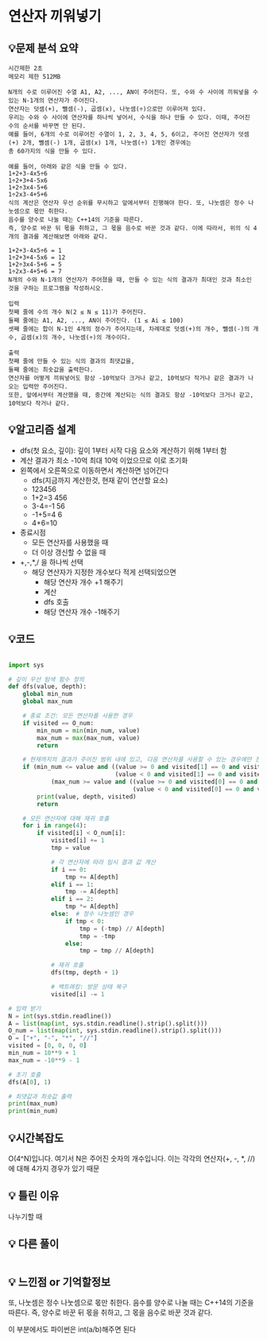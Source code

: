 # 연산자 끼워넣기

## 💡**문제 분석 요약**

```
시간제한 2초
메모리 제한 512MB

N개의 수로 이루어진 수열 A1, A2, ..., AN이 주어진다. 또, 수와 수 사이에 끼워넣을 수 있는 N-1개의 연산자가 주어진다. 
연산자는 덧셈(+), 뺄셈(-), 곱셈(x), 나눗셈(÷)으로만 이루어져 있다.
우리는 수와 수 사이에 연산자를 하나씩 넣어서, 수식을 하나 만들 수 있다. 이때, 주어진 수의 순서를 바꾸면 안 된다.
예를 들어, 6개의 수로 이루어진 수열이 1, 2, 3, 4, 5, 6이고, 주어진 연산자가 덧셈(+) 2개, 뺄셈(-) 1개, 곱셈(x) 1개, 나눗셈(÷) 1개인 경우에는 
총 60가지의 식을 만들 수 있다. 

예를 들어, 아래와 같은 식을 만들 수 있다.
1+2+3-4x5÷6
1÷2+3+4-5x6
1+2÷3x4-5+6
1÷2x3-4+5+6
식의 계산은 연산자 우선 순위를 무시하고 앞에서부터 진행해야 한다. 또, 나눗셈은 정수 나눗셈으로 몫만 취한다. 
음수를 양수로 나눌 때는 C++14의 기준을 따른다. 
즉, 양수로 바꾼 뒤 몫을 취하고, 그 몫을 음수로 바꾼 것과 같다. 이에 따라서, 위의 식 4개의 결과를 계산해보면 아래와 같다.

1+2+3-4x5÷6 = 1
1÷2+3+4-5x6 = 12
1+2÷3x4-5+6 = 5
1÷2x3-4+5+6 = 7
N개의 수와 N-1개의 연산자가 주어졌을 때, 만들 수 있는 식의 결과가 최대인 것과 최소인 것을 구하는 프로그램을 작성하시오.

입력
첫째 줄에 수의 개수 N(2 ≤ N ≤ 11)가 주어진다. 
둘째 줄에는 A1, A2, ..., AN이 주어진다. (1 ≤ Ai ≤ 100) 
셋째 줄에는 합이 N-1인 4개의 정수가 주어지는데, 차례대로 덧셈(+)의 개수, 뺄셈(-)의 개수, 곱셈(x)의 개수, 나눗셈(÷)의 개수이다.

출력
첫째 줄에 만들 수 있는 식의 결과의 최댓값을, 
둘째 줄에는 최솟값을 출력한다. 
연산자를 어떻게 끼워넣어도 항상 -10억보다 크거나 같고, 10억보다 작거나 같은 결과가 나오는 입력만 주어진다. 
또한, 앞에서부터 계산했을 때, 중간에 계산되는 식의 결과도 항상 -10억보다 크거나 같고, 10억보다 작거나 같다.
```

## 💡**알고리즘 설계**

* dfs(첫 요소, 깊이): 깊이 1부터 시작 다음 요소와 계산하기 위해 1부터 함
* 계산 결과가 최소 -10억 최대 10억 이었으므로 이로 초기화
* 왼쪽에서 오른쪽으로 이동하면서 계산하면 넘어간다
  * dfs(지금까지 계산한것, 현재 같이 연산할 요소)
  * 123456
  * 1+2=3 456
  * 3-4=-1 56
  * -1+5=4 6
  * 4+6=10
* 종료시점
  * 모든 연산자를 사용했을 때
  * 더 이상 갱신할 수 없을 때
* +,-,*,/ 을 하나씩 선택
  * 해당 연산자가 지정한 개수보다 적게 선택되었으면 
    * 해당 연산자 개수 +1 해주기
    * 계산
    * dfs 호출
    * 해당 연산자 개수 -1해주기 


## 💡코드

```python

import sys

# 깊이 우선 탐색 함수 정의
def dfs(value, depth):
    global min_num
    global max_num

    # 종료 조건: 모든 연산자를 사용한 경우
    if visited == O_num:
        min_num = min(min_num, value)
        max_num = max(max_num, value)
        return

    # 현재까지의 결과가 주어진 범위 내에 있고, 다음 연산자를 사용할 수 있는 경우에만 진행
    if (min_num <= value and ((value >= 0 and visited[1] == 0 and visited[3] == 0) or
                              (value < 0 and visited[1] == 0 and visited[2] == 0))) and \
            (max_num >= value and ((value >= 0 and visited[0] == 0 and visited[2] == 0) or
                                   (value < 0 and visited[0] == 0 and visited[3] == 0))):
        print(value, depth, visited)
        return

    # 모든 연산자에 대해 재귀 호출
    for i in range(4):
        if visited[i] < O_num[i]:
            visited[i] += 1
            tmp = value

            # 각 연산자에 따라 임시 결과 값 계산
            if i == 0:
                tmp += A[depth]
            elif i == 1:
                tmp -= A[depth]
            elif i == 2:
                tmp *= A[depth]
            else:  # 정수 나눗셈인 경우
                if tmp < 0:
                    tmp = (-tmp) // A[depth]
                    tmp = -tmp
                else:
                    tmp = tmp // A[depth]

            # 재귀 호출
            dfs(tmp, depth + 1)

            # 백트래킹: 방문 상태 복구
            visited[i] -= 1

# 입력 받기
N = int(sys.stdin.readline())
A = list(map(int, sys.stdin.readline().strip().split()))
O_num = list(map(int, sys.stdin.readline().strip().split()))
O = ["+", "-", "*", "//"]
visited = [0, 0, 0, 0]
min_num = 10**9 + 1
max_num = -10**9 - 1

# 초기 호출
dfs(A[0], 1)

# 최댓값과 최솟값 출력
print(max_num)
print(min_num)


```

## 💡시간복잡도
O(4^N)입니다. 여기서 N은 주어진 숫자의 개수입니다. 이는 각각의 연산자(+, -, *, //)에 대해 4가지 경우가 있기 때문

## 💡 틀린 이유
나누기할 때 

## 💡 다른 풀이

```python

```

## 💡 느낀점 or 기억할정보
또, 나눗셈은 정수 나눗셈으로 몫만 취한다. 음수를 양수로 나눌 때는 C++14의 기준을 따른다. 즉, 양수로 바꾼 뒤 몫을 취하고, 그 몫을 음수로 바꾼 것과 같다.

이 부분에서도 파이썬은 int(a/b)해주면 된다
